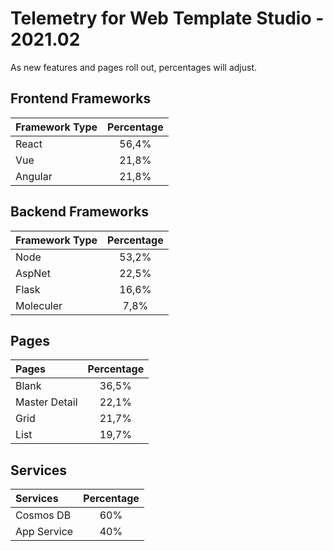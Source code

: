 # Telemetry for Web Template Studio - 2021.02

As new features and pages roll out, percentages  will adjust.

## Frontend Frameworks

|Framework Type|Percentage|
|:---|:---:|
|React|56,4%|
|Vue|21,8%|
|Angular|21,8%|

## Backend Frameworks

|Framework Type|Percentage|
|:---|:---:|
|Node|53,2%|
|AspNet|22,5%|
|Flask|16,6%|
|Moleculer|7,8%|

## Pages

|Pages|Percentage|
|:---|:---:|
|Blank|36,5%|
|Master Detail|22,1%|
|Grid|21,7%|
|List|19,7%|

## Services

|Services|Percentage|
|:---|:---:|
|Cosmos DB|60%|
|App Service|40%|

